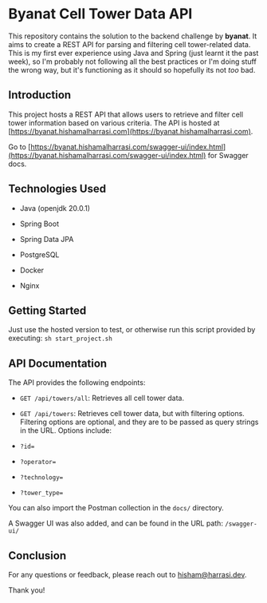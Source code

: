 
  

# Byanat Cell Tower Data API

  

This repository contains the solution to the backend challenge by **byanat**. It aims to create a REST API for parsing and filtering cell tower-related data. This is my first ever experience using Java and Spring (just learnt it the past week), so I'm probably not following all the best practices or I'm doing stuff the wrong way, but it's functioning as it should so hopefully its not *too* bad.

  

## Introduction

  

This project hosts a REST API that allows users to retrieve and filter cell tower information based on various criteria. The API is hosted at [https://byanat.hishamalharrasi.com](https://byanat.hishamalharrasi.com).

Go to [https://byanat.hishamalharrasi.com/swagger-ui/index.html](https://byanat.hishamalharrasi.com/swagger-ui/index.html) for Swagger docs.

  

## Technologies Used

  

- Java (openjdk 20.0.1)

- Spring Boot

- Spring Data JPA

- PostgreSQL

- Docker

- Nginx

  

## Getting Started

Just use the hosted version to test, or otherwise run this script provided by executing: 	`sh start_project.sh`
  

## API Documentation

  

The API provides the following endpoints:

  

-  `GET /api/towers/all`: Retrieves all cell tower data.

-  `GET /api/towers`: Retrieves cell tower data, but with filtering options. Filtering options are optional, and they are to be passed as query strings in the URL. Options include:

- `?id=`

- `?operator=`

- `?technology=`

- `?tower_type=`

  

You can also import the Postman collection in the `docs/` directory.

  

A Swagger UI was also added, and can be found in the URL path: `/swagger-ui/`

  

## Conclusion

  

For any questions or feedback, please reach out to [hisham@harrasi.dev](mailto:hisham@harrasi.dev).

  

Thank you!
